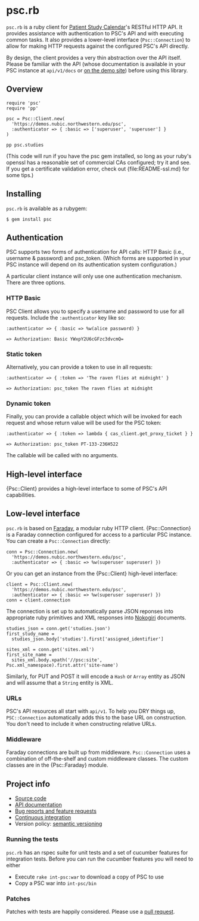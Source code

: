 # psc.rb

`psc.rb` is a ruby client for [Patient Study Calendar][psc]'s RESTful
HTTP API. It provides assistance with authentication to PSC's API and
with executing common tasks. It also provides a lower-level interface
(`Psc::Connection`) to allow for making HTTP requests against the
configured PSC's API directly.

By design, the client provides a very thin abstraction over the API
itself. Please be familiar with the API (whose documentation is
available in your PSC instance at `api/v1/docs` or [on the demo
site][demo-docs]) before using this library.

[psc]: https://code.bioinformatics.northwestern.edu/issues/wiki/psc
[demo-docs]: https://demos.nubic.northwestern.edu/psc/api/v1/docs

## Overview

    require 'psc'
    require 'pp'

    psc = Psc::Client.new(
      'https://demos.nubic.northwestern.edu/psc',
      :authenticator => { :basic => ['superuser', 'superuser'] }
    )

    pp psc.studies

(This code will run if you have the psc gem installed, so long as your
ruby's openssl has a reasonable set of commercial CAs configured; try
it and see. If you get a certificate validation error, check out
{file:README-ssl.md} for some tips.)

## Installing

`psc.rb` is available as a rubygem:

    $ gem install psc

## Authentication

PSC supports two forms of authentication for API calls: HTTP Basic
(i.e., username & password) and psc_token. (Which forms are supported
in your PSC instance will depend on its authentication system
configuration.)

A particular client instance will only use one authentication
mechanism. There are three options.

### HTTP Basic

PSC Client allows you to specify a username and password to use for
all requests. Include the `:authenticator` key like so:

    :authenticator => { :basic => %w(alice password) }

    => Authorization: Basic YWxpY2U6cGFzc3dvcmQ=

### Static token

Alternatively, you can provide a token to use in all requests:

    :authenticator => { :token => 'The raven flies at midnight' }

    => Authorization: psc_token The raven flies at midnight

### Dynamic token

Finally, you can provide a callable object which will be invoked for
each request and whose return value will be used for the PSC token:

    :authenticator => { :token => lambda { cas_client.get_proxy_ticket } }

    => Authorization: psc_token PT-133-236H522

The callable will be called with no arguments.

## High-level interface

{Psc::Client} provides a high-level interface to some of PSC's API
capabilities.

## Low-level interface

`psc.rb` is based on [Faraday][], a modular ruby HTTP
client. {Psc::Connection} is a Faraday connection configured
for access to a particular PSC instance. You can create a
`Psc::Connection` directly:

    conn = Psc::Connection.new(
      'https://demos.nubic.northwestern.edu/psc',
      :authenticator => { :basic => %w(superuser superuser) })

Or you can get an instance from the {Psc::Client} high-level
interface:

    client = Psc::Client.new(
      'https://demos.nubic.northwestern.edu/psc',
      :authenticator => { :basic => %w(superuser superuser) })
    conn = client.connection

The connection is set up to automatically parse JSON reponses into
appropriate ruby primitives and XML responses into [Nokogiri][]
documents.

    studies_json = conn.get('studies.json')
    first_study_name =
      studies_json.body['studies'].first['assigned_identifier']

    sites_xml = conn.get('sites.xml')
    first_site_name =
      sites_xml.body.xpath('//psc:site', Psc.xml_namespace).first.attr('site-name')

Similarly, for PUT and POST it will encode a `Hash` or
`Array` entity as JSON and will assume that a `String` entity is XML.

[Faraday]: https://github.com/technoweenie/faraday
[Nokogiri]: http://nokogiri.org/

### URLs

PSC's API resources all start with `api/v1`. To help you DRY things
up, `PSC::Connection` automatically adds this to the base URL on
construction. You don't need to include it when constructing
relative URLs.

### Middleware

Faraday connections are built up from middleware. `Psc::Connection`
uses a combination of off-the-shelf and custom middleware classes. The
custom classes are in the {Psc::Faraday} module.

## Project info

* [Source code][github]
* [API documentation][rubydoc]
* [Bug reports and feature requests][issues]
* [Continuous integration][ci]
* Version policy: [semantic versioning][semver]

[rubydoc]: http://rubydoc.info/gems/psc
[issues]: https://github.com/NUBIC/psc.rb/issues
[github]: https://github.com/NUBIC/psc.rb
[ci]: https://public-ci.nubic.northwestern.edu/job/psc.rb
[semver]: http://semver.org/

### Running the tests

`psc.rb` has an rspec suite for unit tests and a set of cucumber
features for integration tests. Before you can run the cucumber
features you will need to either

 * Execute `rake int-psc:war` to download a copy of PSC to use
 * Copy a PSC war into `int-psc/bin`

### Patches

Patches with tests are happily considered. Please use a [pull
request][].

[pull request]: http://help.github.com/pull-requests/
